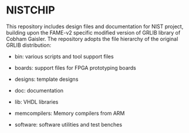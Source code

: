 # NISTCHIP


This repository includes design files and documentation for NIST project, building upon the FAME-v2 specific modified version of GRLIB library of Cobham Gaisler. The repository adopts the file hierarchy of the original GRLIB distribution:

* bin:			various scripts and tool support files

* boards:			support files for FPGA prototyping boards

* designs:		template designs

* doc:			documentation

* lib: 			VHDL libraries

* memcompilers: 		Memory compilers from ARM

* software: 		software utilities and test benches

